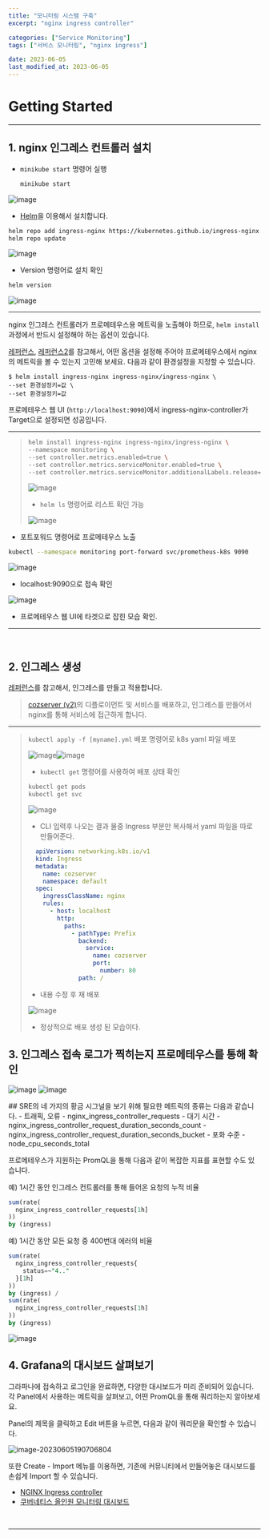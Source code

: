 ```yaml
---
title: "모니터링 시스템 구축"
excerpt: "nginx ingress controller"

categories: ["Service Monitoring"]
tags: ["서비스 모니터링", "nginx ingress"]

date: 2023-06-05
last_modified_at: 2023-06-05
---
```


# Getting Started

---

## 1. nginx 인그레스 컨트롤러 설치

- `minikube start` 명령어 실행

  ```bash
  minikube start
  ```

![image](https://github.com/pomottoro/comments/assets/58872932/82a1f6de-2f56-4a6e-b473-5d1f7349a821)

- [Helm](https://artifacthub.io/packages/helm/ingress-nginx/ingress-nginx)을 이용해서 설치합니다.  

``` bash
helm repo add ingress-nginx https://kubernetes.github.io/ingress-nginx
helm repo update
```

![image](https://github.com/pomottoro/comments/assets/58872932/77604c6b-a334-4155-9e10-bd49a523b953)

- Version 명령어로 설치 확인

```bash
helm version
```

![image](https://github.com/pomottoro/comments/assets/58872932/675b56a9-8368-43b7-ab87-1bad4fce6c85)

---

nginx 인그레스 컨트롤러가 프로메테우스용 메트릭을 노출해야 하므로, `helm install` 과정에서 반드시 설정해야 하는 옵션이 있습니다.

[레퍼런스](https://artifacthub.io/packages/helm/ingress-nginx/ingress-nginx#prometheus-metrics), [레퍼런스2](https://kubernetes.github.io/ingress-nginx/user-guide/monitoring/#re-configure-nginx-ingress-controller)를 참고해서, 어떤 옵션을 설정해 주어야 프로메테우스에서 nginx의 메트릭을 볼 수 있는지 고민해 보세요. 다음과 같이 환경설정을 지정할 수 있습니다.

```
$ helm install ingress-nginx ingress-nginx/ingress-nginx \
--set 환경설정키=값 \
--set 환경설정키=값
```

프로메테우스 웹 UI (`http://localhost:9090`)에서  ingress-nginx-controller가 Target으로 설정되면 성공입니다.

---

> ```bash
> helm install ingress-nginx ingress-nginx/ingress-nginx \
> --namespace monitoring \
> --set controller.metrics.enabled=true \
> --set controller.metrics.serviceMonitor.enabled=true \
> --set controller.metrics.serviceMonitor.additionalLabels.release="prometheus"
> ```
>
> ![image](https://github.com/pomottoro/comments/assets/58872932/8bc27820-3296-4ee7-8b9f-c2f0773e4339)
>
> - `helm ls` 명령어로 리스트 확인 가능
>
> ![image](https://github.com/pomottoro/comments/assets/58872932/08327675-19df-4761-86b8-388d07b1e93b)

- 포트포워드 명령어로 프로메테우스 노출

``` bash
kubectl --namespace monitoring port-forward svc/prometheus-k8s 9090
```

![image](https://github.com/pomottoro/comments/assets/58872932/69ae54a7-698a-42dd-ac39-c0b142b4b31e)

- localhost:9090으로 접속 확인

![image](https://github.com/pomottoro/comments/assets/58872932/ab074e6a-0fe2-4923-9a10-3555430a24e1)

- 프로메테우스 웹 UI에 타겟으로 잡힌 모습 확인.

---

<br>

## 2. 인그레스 생성

[레퍼런스](https://kubernetes.io/ko/docs/concepts/services-networking/ingress/)를 참고해서, 인그레스를 만들고 적용합니다.

> [cozserver (v2)](https://github.com/cs-devops-bootcamp/sprint-k8s-rollout-reference)의 디플로이먼트 및 서비스를 배포하고, 인그레스를 만들어서 nginx를 통해 서비스에 접근하게 합니다.

---

> `kubectl apply -f [myname].yml` 배포 명령어로 k8s yaml 파일 배포
>
> ![image](https://github.com/pomottoro/comments/assets/58872932/218794f2-bdc4-4a38-a28d-95afb40ca83e)![image](https://github.com/pomottoro/comments/assets/58872932/e3872054-9370-4c9b-b333-bf97fb155a84)
>
> - `kubectl get` 명령어를 사용하여 배포 상태 확인
>
> ``` bash
> kubectl get pods
> kubectl get svc
> ```
>
> ![image](https://github.com/pomottoro/comments/assets/58872932/cd26b62d-e898-454c-82af-e1254a17a9e5)
>
> - CLI 입력후 나오는 결과 물중 Ingress 부분만 복사해서 yaml 파일을 따로 만들어준다.
>
> ``` yaml
>   apiVersion: networking.k8s.io/v1
>   kind: Ingress
>   metadata:
>     name: cozserver
>     namespace: default
>   spec:
>     ingressClassName: nginx
>     rules:
>       - host: localhost
>         http:
>           paths:
>             - pathType: Prefix
>               backend:
>                 service:
>                   name: cozserver
>                   port:
>                     number: 80
>               path: /
> ```
>
> 
>
> - 내용 수정 후 재 배포
>
> ![image](https://github.com/pomottoro/comments/assets/58872932/ad142cae-fa98-4311-bec6-09216fa7f525)
>
> - 정상적으로 배포 생성 된 모습이다.



## 3. 인그레스 접속 로그가 찍히는지 프로메테우스를 통해 확인

![image](https://github.com/pomottoro/comments/assets/58872932/e65ecb45-a138-4b5d-ad73-db15c47d7c58)
![image](https://github.com/pomottoro/comments/assets/58872932/2ab20721-4622-48e6-aec2-51baa544da8d)

 <div class="notice" markdown="1">
## SRE의 네 가지의 황금 시그널을 보기 위해 필요한 메트릭의 종류는 다음과 같습니다.
- 트래픽, 오류
  - nginx_ingress_controller_requests
- 대기 시간
  - nginx_ingress_controller_request_duration_seconds_count
  - nginx_ingress_controller_request_duration_seconds_bucket
- 포화 수준
  - node_cpu_seconds_total
    </div>




프로메테우스가 지원하는 PromQL을 통해 다음과 같이 복잡한 지표를 표현할 수도 있습니다.

예) 1시간 동안 인그레스 컨트롤러를 통해 들어온 요청의 누적 비율

```sql
sum(rate(
  nginx_ingress_controller_requests[1h]
)) 
by (ingress)
```

예) 1시간 동안 모든 요청 중 400번대 에러의 비율

```sql
sum(rate(
  nginx_ingress_controller_requests{
    status=~"4.."
  }[1h]
))
by (ingress) /
sum(rate(
  nginx_ingress_controller_requests[1h]
))
by (ingress)
```

![image](https://github.com/pomottoro/comments/assets/58872932/a8e4e7f2-ec38-4cd0-a74d-d4f75934e1f6)

## 4. Grafana의 대시보드 살펴보기

그라파나에 접속하고 로그인을 완료하면, 다양한 대시보드가 미리 준비되어 있습니다. 각 Panel에서 사용하는 메트릭을 살펴보고, 어떤 PromQL을 통해 쿼리하는지 알아보세요.

Panel의 제목을 클릭하고 Edit 버튼을 누르면, 다음과 같이 쿼리문을 확인할 수 있습니다.

![image-20230605190706804](C:\Users\admin\AppData\Roaming\Typora\typora-user-images\image-20230605190706804.png)

또한 Create - Import 메뉴를 이용하면, 기존에 커뮤니티에서 만들어놓은 대시보드를 손쉽게 Import 할 수 있습니다.

- [NGINX Ingress controller](https://grafana.com/grafana/dashboards/9614)
- [쿠버네티스 올인원 모니터링 대시보드](https://grafana.com/grafana/dashboards/13770)

<br>

---

<br>
